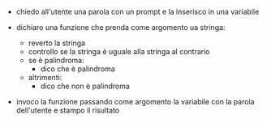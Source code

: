 - chiedo all'utente una parola con un prompt e la inserisco in una variabile

- dichiaro una funzione che prenda come argomento ua stringa:
    - reverto la stringa
    - controllo se la stringa è uguale alla stringa al contrario
    - se è palindroma:
        - dico che è palindroma
    - altrimenti:
        - dico che non è palindroma

- invoco la funzione passando come argomento la variabile con la parola dell'utente e stampo il risultato

